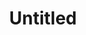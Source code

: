 ---
pid: VP60
title: Untitled
location_transcription: Fairmount Park
zipcode: '19104'
outside_phl: 
neighborhood: University City,Belmont,Parkside,Powelton Village
age: '19'
age_range: 13-19
instagram: 
image_file_name: VP_60.jpg
proposal_transcription: A metal compass sunk into the ground, with lines radiating
  out from it in the directions migrants to Philadelphia came from (or left for).
  Length of the line would represent the total number of migrants who come from or
  went in that direction. Blue would denote migrants in, and red migrants out.
topic: Immigration,Philadelphia,Race Ethnicity
topic_summary: 0, 0, 0
type: Walkway,Stumble Stone,Sculpture Statue
keywords_other: compass, migrants
credit: Brennan
image_labels: 
twitter: 
facebook: 
permalink: "/monuments/vp60/"
layout: item-page
---